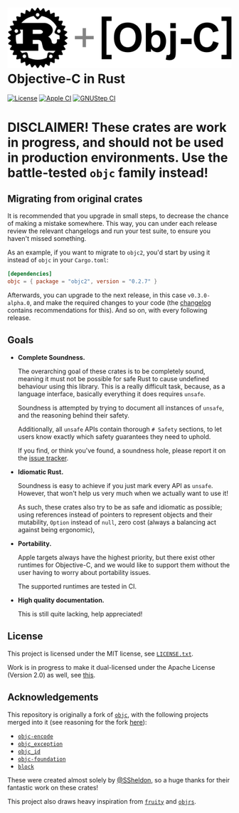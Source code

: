 # [![Rust + \[Obj-C\]](assets/logo-small.png)](https://github.com/madsmtm/objc2) <br> Objective-C in Rust

[![License](https://badgen.net/badge/license/MIT/blue)](../LICENSE.txt)
[![Apple CI](https://github.com/madsmtm/objc2/actions/workflows/apple.yml/badge.svg)](https://github.com/madsmtm/objc2/actions/workflows/apple.yml)
[![GNUStep CI](https://github.com/madsmtm/objc2/actions/workflows/gnustep.yml/badge.svg)](https://github.com/madsmtm/objc2/actions/workflows/gnustep.yml)

# DISCLAIMER! These crates are work in progress, and should not be used in production environments. Use the battle-tested `objc` family instead!


## Migrating from original crates

It is recommended that you upgrade in small steps, to decrease the chance of
making a mistake somewhere. This way, you can under each release review the
relevant changelogs and run your test suite, to ensure you haven't missed
something.

As an example, if you want to migrate to `objc2`, you'd start by using it
instead of `objc` in your `Cargo.toml`:
```toml
[dependencies]
objc = { package = "objc2", version = "0.2.7" }
```

Afterwards, you can upgrade to the next release, in this case
`v0.3.0-alpha.0`, and make the required changes to your code (the
[changelog](objc/CHANGELOG.m) contains recommendations for this). And so on,
with every following release.


## Goals

- **Complete Soundness.**

  The overarching goal of these crates is to be completely sound, meaning it
  must not be possible for safe Rust to cause undefined behaviour using this
  library.
  This is a really difficult task, because, as a language interface, basically
  everything it does requires `unsafe`.

  Soundness is attempted by trying to document all instances of `unsafe`, and
  the reasoning behind their safety.

  Additionally, all `unsafe` APIs contain thorough `# Safety` sections, to let
  users know exactly which safety guarantees they need to uphold.

  If you find, or think you've found, a soundness hole, please report it on
  the [issue tracker](https://github.com/madsmtm/objc2/issues/new).

- **Idiomatic Rust.**

  Soundness is easy to achieve if you just mark every API as `unsafe`.
  However, that won't help us very much when we actually want to use it!

  As such, these crates also try to be as safe and idiomatic as possible;
  using references instead of pointers to represent objects and their
  mutability, `Option` instead of `null`, zero cost (always a balancing act
  against being ergonomic),

- **Portability.**

  Apple targets always have the highest priority, but there exist other
  runtimes for Objective-C, and we would like to support them without the user
  having to worry about portability issues.

  The supported runtimes are tested in CI.

- **High quality documentation.**

  This is still quite lacking, help appreciated!


## License

This project is licensed under the MIT license, see [`LICENSE.txt`].

Work is in progress to make it dual-licensed under the Apache License
(Version 2.0) as well, see [this][#23].

[`LICENSE.txt`]: https://github.com/madsmtm/objc2/blob/master/LICENSE.txt
[#23]: https://github.com/madsmtm/objc2/issues/23


## Acknowledgements

This repository is originally a fork of [`objc`], with the following
projects merged into it (see reasoning for the fork [here][origin-issue-101]):
- [`objc-encode`](https://github.com/SSheldon/rust-objc-encode)
- [`objc_exception`](https://github.com/SSheldon/rust-objc-exception)
- [`objc_id`](https://github.com/SSheldon/rust-objc-id)
- [`objc-foundation`](https://github.com/SSheldon/rust-objc-foundation)
- [`block`](https://github.com/SSheldon/rust-block)

These were created almost solely by [@SSheldon](https://github.com/SSheldon),
so a huge thanks for their fantastic work on these crates!

This project also draws heavy inspiration from [`fruity`] and [`objrs`].

[`objc`]: https://github.com/SSheldon/rust-objc
[origin-issue-101]: https://github.com/SSheldon/rust-objc/issues/101
[`fruity`]: https://github.com/nvzqz/fruity
[`objrs`]: https://gitlab.com/objrs/objrs
